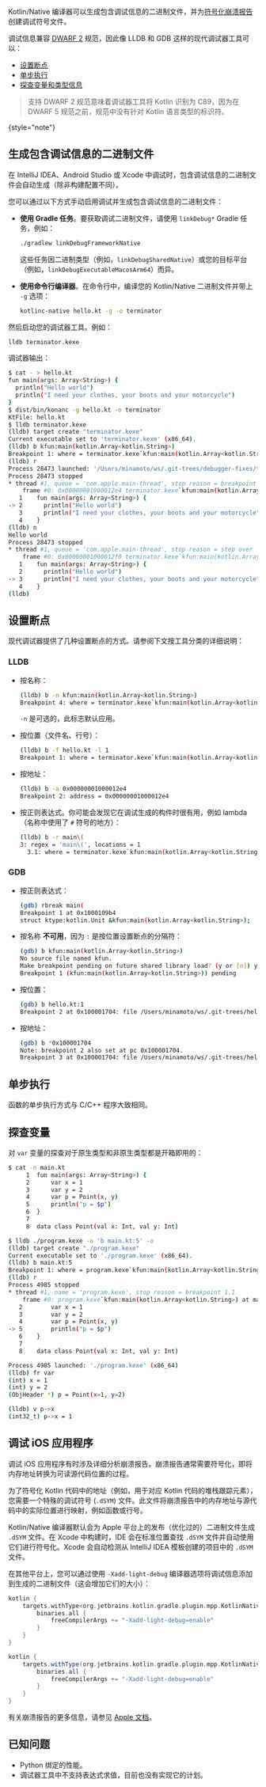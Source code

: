 [//]: # (title: 调试 Kotlin/Native)

Kotlin/Native 编译器可以生成包含调试信息的二进制文件，并为[符号化崩溃报告](#debug-ios-applications)创建调试符号文件。

调试信息兼容 [DWARF 2](https://dwarfstd.org/download.html) 规范，因此像 LLDB 和 GDB 这样的现代调试器工具可以：

* [设置断点](#set-breakpoints)
* [单步执行](#use-stepping)
* [探查变量和类型信息](#inspect-variables)

> 支持 DWARF 2 规范意味着调试器工具将 Kotlin 识别为 C89，因为在 DWARF 5 规范之前，规范中没有针对 Kotlin 语言类型的标识符。
>
{style="note"}

## 生成包含调试信息的二进制文件

在 IntelliJ IDEA、Android Studio 或 Xcode 中调试时，包含调试信息的二进制文件会自动生成（除非构建配置不同）。

您可以通过以下方式手动启用调试并生成包含调试信息的二进制文件：

* **使用 Gradle 任务**。要获取调试二进制文件，请使用 `linkDebug*` Gradle 任务，例如：

  ```bash
  ./gradlew linkDebugFrameworkNative
  ```

  这些任务因二进制类型（例如，`linkDebugSharedNative`）或您的目标平台（例如，`linkDebugExecutableMacosArm64`）而异。

* **使用命令行编译器**。在命令行中，编译您的 Kotlin/Native 二进制文件并带上 `-g` 选项：

  ```bash
  kotlinc-native hello.kt -g -o terminator
  ```

然后启动您的调试器工具。例如：

```bash
lldb terminator.kexe
```

调试器输出：

```bash
$ cat - > hello.kt
fun main(args: Array<String>) {
  println("Hello world")
  println("I need your clothes, your boots and your motorcycle")
}
$ dist/bin/konanc -g hello.kt -o terminator
KtFile: hello.kt
$ lldb terminator.kexe
(lldb) target create "terminator.kexe"
Current executable set to 'terminator.kexe' (x86_64).
(lldb) b kfun:main(kotlin.Array<kotlin.String>)
Breakpoint 1: where = terminator.kexe`kfun:main(kotlin.Array<kotlin.String>) + 4 at hello.kt:2, address = 0x00000001000012e4
(lldb) r
Process 28473 launched: '/Users/minamoto/ws/.git-trees/debugger-fixes/terminator.kexe' (x86_64)
Process 28473 stopped
* thread #1, queue = 'com.apple.main-thread', stop reason = breakpoint 1.1
    frame #0: 0x00000001000012e4 terminator.kexe`kfun:main(kotlin.Array<kotlin.String>) at hello.kt:2
   1    fun main(args: Array<String>) {
-> 2      println("Hello world")
   3      println("I need your clothes, your boots and your motorcycle")
   4    }
(lldb) n
Hello world
Process 28473 stopped
* thread #1, queue = 'com.apple.main-thread', stop reason = step over
    frame #0: 0x00000001000012f0 terminator.kexe`kfun:main(kotlin.Array<kotlin.String>) at hello.kt:3
   1    fun main(args: Array<String>) {
   2      println("Hello world")
-> 3      println("I need your clothes, your boots and your motorcycle")
   4    }
(lldb)
```

## 设置断点

现代调试器提供了几种设置断点的方式。请参阅下文按工具分类的详细说明：

### LLDB

* 按名称：

  ```bash
  (lldb) b -n kfun:main(kotlin.Array<kotlin.String>)
  Breakpoint 4: where = terminator.kexe`kfun:main(kotlin.Array<kotlin.String>) + 4 at hello.kt:2, address = 0x00000001000012e4
  ```

  `-n` 是可选的，此标志默认应用。

* 按位置（文件名、行号）：

  ```bash
  (lldb) b -f hello.kt -l 1
  Breakpoint 1: where = terminator.kexe`kfun:main(kotlin.Array<kotlin.String>) + 4 at hello.kt:2, address = 0x00000001000012e4
  ```

* 按地址：

  ```bash
  (lldb) b -a 0x00000001000012e4
  Breakpoint 2: address = 0x00000001000012e4
  ```

* 按正则表达式。你可能会发现它在调试生成的构件时很有用，例如 lambda（名称中使用了 `#` 符号的地方）：

  ```bash
  (lldb) b -r main\(
  3: regex = 'main\(', locations = 1
    3.1: where = terminator.kexe`kfun:main(kotlin.Array<kotlin.String>) + 4 at hello.kt:2, address = terminator.kexe[0x00000001000012e4], unresolved, hit count = 0
  ```

### GDB

* 按正则表达式：

  ```bash
  (gdb) rbreak main(
  Breakpoint 1 at 0x1000109b4
  struct ktype:kotlin.Unit &kfun:main(kotlin.Array<kotlin.String>);
  ```

* 按名称 __不可用__，因为 `:` 是按位置设置断点的分隔符：

  ```bash
  (gdb) b kfun:main(kotlin.Array<kotlin.String>)
  No source file named kfun.
  Make breakpoint pending on future shared library load? (y or [n]) y
  Breakpoint 1 (kfun:main(kotlin.Array<kotlin.String>)) pending
  ```

* 按位置：

  ```bash
  (gdb) b hello.kt:1
  Breakpoint 2 at 0x100001704: file /Users/minamoto/ws/.git-trees/hello.kt, line 1.
  ```

* 按地址：

  ```bash
  (gdb) b *0x100001704
  Note: breakpoint 2 also set at pc 0x100001704.
  Breakpoint 3 at 0x100001704: file /Users/minamoto/ws/.git-trees/hello.kt, line 2.
  ```

## 单步执行

函数的单步执行方式与 C/C++ 程序大致相同。

## 探查变量

对 `var` 变量的探查对于原生类型和非原生类型都是开箱即用的：

```bash
$ cat -n main.kt
     1  fun main(args: Array<String>) {
     2      var x = 1
     3      var y = 2
     4      var p = Point(x, y)
     5      println("p = $p")
     6  }
     7 
     8  data class Point(val x: Int, val y: Int)

$ lldb ./program.kexe -o 'b main.kt:5' -o
(lldb) target create "./program.kexe"
Current executable set to './program.kexe' (x86_64).
(lldb) b main.kt:5
Breakpoint 1: where = program.kexe`kfun:main(kotlin.Array<kotlin.String>) + 289 at main.kt:5
(lldb) r
Process 4985 stopped
* thread #1, name = 'program.kexe', stop reason = breakpoint 1.1
    frame #0: program.kexe`kfun:main(kotlin.Array<kotlin.String>) at main.kt:5
   2        var x = 1
   3        var y = 2
   4        var p = Point(x, y)
-> 5        println("p = $p")
   6    }
   7   
   8    data class Point(val x: Int, val y: Int)

Process 4985 launched: './program.kexe' (x86_64)
(lldb) fr var
(int) x = 1
(int) y = 2
(ObjHeader *) p = Point(x=1, y=2)

(lldb) v p->x
(int32_t) p->x = 1
```

## 调试 iOS 应用程序

调试 iOS 应用程序有时涉及详细分析崩溃报告。崩溃报告通常需要符号化，即将内存地址转换为可读源代码位置的过程。

为了符号化 Kotlin 代码中的地址（例如，用于对应 Kotlin 代码的堆栈跟踪元素），您需要一个特殊的调试符号 (`.dSYM`) 文件。此文件将崩溃报告中的内存地址与源代码中的实际位置进行映射，例如函数或行号。

Kotlin/Native 编译器默认会为 Apple 平台上的发布（优化过的）二进制文件生成 `.dSYM` 文件。在 Xcode 中构建时，IDE 会在标准位置查找 `.dSYM` 文件并自动使用它们进行符号化。Xcode 会自动检测从 IntelliJ IDEA 模板创建的项目中的 `.dSYM` 文件。

在其他平台上，您可以通过使用 `-Xadd-light-debug` 编译器选项将调试信息添加到生成的二进制文件（这会增加它们的大小）：

<tabs group="build-script">
<tab title="Kotlin" group-key="kotlin">

```kotlin
kotlin {
    targets.withType<org.jetbrains.kotlin.gradle.plugin.mpp.KotlinNativeTarget> {
        binaries.all {
            freeCompilerArgs += "-Xadd-light-debug=enable"
        }
    }
}
```

</tab>
<tab title="Groovy" group-key="groovy">

```groovy
kotlin {
    targets.withType(org.jetbrains.kotlin.gradle.plugin.mpp.KotlinNativeTarget) {
        binaries.all {
            freeCompilerArgs += "-Xadd-light-debug=enable"
        }
    }
}
```

</tab>
</tabs>

有关崩溃报告的更多信息，请参见 [Apple 文档](https://developer.apple.com/documentation/xcode/diagnosing-issues-using-crash-reports-and-device-logs)。

## 已知问题

* Python 绑定的性能。
* 调试器工具中不支持表达式求值，目前也没有实现它的计划。